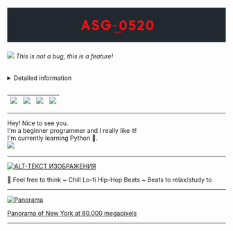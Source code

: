 <img src="https://github.com/ASG-0520/ASG-0520/blob/main/asg-00520.jpg"></br>

<h6><img src="https://slackmojis.com/emojis/8661-fast_meow_party/download" width="30"/> This is not a bug, this is a feature!</h6>

<details>
    <summary>Detailed information </summary>

        🏦City:       Saint-Petersburg
        🌎Languages:  English | Russian
        🍰Birthday:   20 may
        📞Telegramm:  @******
        📬Email:      will be soon...

</details>

<br>

|![](https://widewp.ru/images/cities/457.jpg)|![](https://lira-servis.ru/upload/iblock/266/5d71127085600a11bd687494.jpg)|![](https://vsthemes.org/uploads/posts/2018-02/1582031325_saint-petersburg-s_vsthemes_ru-51.jpg)|![](https://vsthemes.org/uploads/posts/2018-02/1582031325_saint-petersburg-s_vsthemes_ru-48.jpg)|
|-|-|-|-|

---
<!-- New posts: -->

Hey! Nice to see you. <br>
I'm a beginner programmer and I really like it!<br>
I'm currently learning Python 🐍. <br>
<img src="https://slackmojis.com/emojis/9845-meow_heart/download" width = 50>

---

<a href="https://www.youtube.com/watch?v=L075FL5iG_g" target="_blank"><img src="http://img.youtube.com/vi/L075FL5iG_g/0.jpg" 
alt="ALT-ТЕКСТ ИЗОБРАЖЕНИЯ" width="480" height="360" border="0" /></a>

:musical_note: Feel free to think ~ Chill Lo-fi Hip-Hop Beats ~ Beats to relax/study to

---

<a href="https://www.earthcam.net/projects/empirestatebuilding/gigapixelpanorama/2021/"><img src="https://wallbox.ru/resize/1920x1080/wallpapers/main2/201714/149176052858ea759061a2b2.23493601.jpg" width="320" 
   height="180" alt="Panorama"></a>

[Panorama of New York at 80,000 megapixels](https://www.earthcam.net/projects/empirestatebuilding/gigapixelpanorama/2021/)

---
